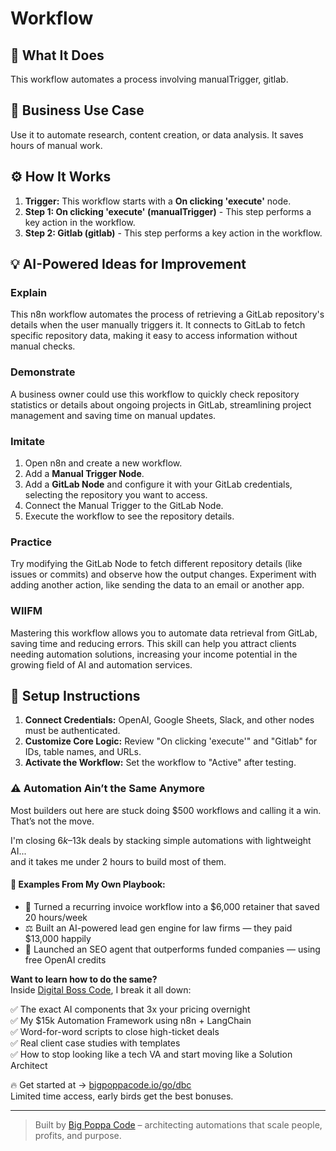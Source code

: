 # Workflow

## 🚀 What It Does
This workflow automates a process involving manualTrigger, gitlab.

## 💼 Business Use Case
Use it to automate research, content creation, or data analysis. It saves hours of manual work.

## ⚙️ How It Works
1.  **Trigger:** This workflow starts with a **On clicking 'execute'** node.
2. **Step 1: On clicking 'execute' (manualTrigger)** - This step performs a key action in the workflow.
3. **Step 2: Gitlab (gitlab)** - This step performs a key action in the workflow.

## 💡 AI-Powered Ideas for Improvement
### Explain
This n8n workflow automates the process of retrieving a GitLab repository's details when the user manually triggers it. It connects to GitLab to fetch specific repository data, making it easy to access information without manual checks.

### Demonstrate
A business owner could use this workflow to quickly check repository statistics or details about ongoing projects in GitLab, streamlining project management and saving time on manual updates.

### Imitate
1. Open n8n and create a new workflow.
2. Add a **Manual Trigger Node**.
3. Add a **GitLab Node** and configure it with your GitLab credentials, selecting the repository you want to access.
4. Connect the Manual Trigger to the GitLab Node.
5. Execute the workflow to see the repository details.

### Practice
Try modifying the GitLab Node to fetch different repository details (like issues or commits) and observe how the output changes. Experiment with adding another action, like sending the data to an email or another app.

### WIIFM
Mastering this workflow allows you to automate data retrieval from GitLab, saving time and reducing errors. This skill can help you attract clients needing automation solutions, increasing your income potential in the growing field of AI and automation services.

## 🔧 Setup Instructions
1. **Connect Credentials:** OpenAI, Google Sheets, Slack, and other nodes must be authenticated.
2. **Customize Core Logic:** Review "On clicking 'execute'" and "Gitlab" for IDs, table names, and URLs.
3. **Activate the Workflow:** Set the workflow to "Active" after testing.

### ⚠️ Automation Ain’t the Same Anymore

Most builders out here are stuck doing $500 workflows and calling it a win.  
That’s not the move.  

I'm closing $6k–$13k deals by stacking simple automations with lightweight AI...  
and it takes me under 2 hours to build most of them.

#### 🧠 Examples From My Own Playbook:
- 🔁 Turned a recurring invoice workflow into a $6,000 retainer that saved 20 hours/week  
- ⚖️ Built an AI-powered lead gen engine for law firms — they paid $13,000 happily  
- 🚀 Launched an SEO agent that outperforms funded companies — using free OpenAI credits  

**Want to learn how to do the same?**  
Inside [Digital Boss Code](https://bigpoppacode.io/go/dbc), I break it all down:

✅ The exact AI components that 3x your pricing overnight  
✅ My $15k Automation Framework using n8n + LangChain  
✅ Word-for-word scripts to close high-ticket deals  
✅ Real client case studies with templates  
✅ How to stop looking like a tech VA and start moving like a Solution Architect  

🔥 Get started at → [bigpoppacode.io/go/dbc](https://bigpoppacode.io/go/dbc)  
Limited time access, early birds get the best bonuses.

---
> Built by [Big Poppa Code](https://bigpoppacode.io) – architecting automations that scale people, profits, and purpose.
